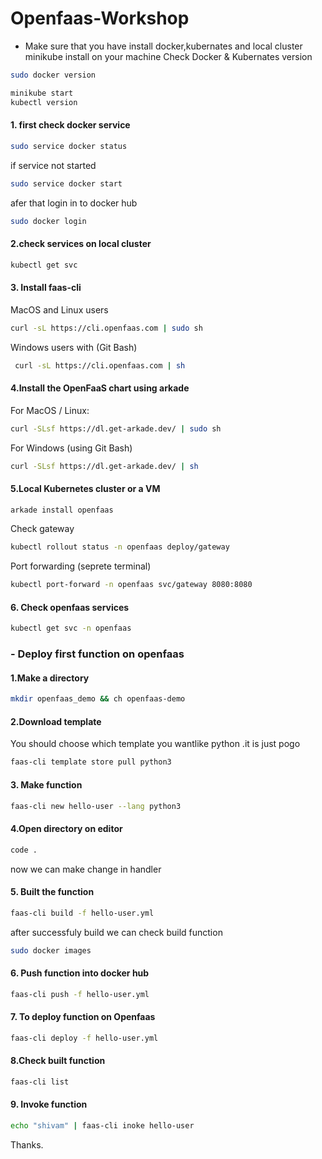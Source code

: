 # Openfaas-Workshop

- Make sure that you have install docker,kubernates and local cluster minikube install on your machine
Check Docker & Kubernates version
```bash
sudo docker version
```
```bash
minikube start
kubectl version
```

#### 1. first check docker service
```bash
sudo service docker status
```
if service not started

```bash 
sudo service docker start
```
afer that login in to docker hub
```bash
sudo docker login
```

#### 2.check services on local cluster

```bash
kubectl get svc
```
#### 3. Install faas-cli

 MacOS and Linux users
```bash 
curl -sL https://cli.openfaas.com | sudo sh
```

Windows users with (Git Bash)
```bash
 curl -sL https://cli.openfaas.com | sh
```

#### 4.Install the OpenFaaS chart using arkade 

For MacOS / Linux:
```bash
curl -SLsf https://dl.get-arkade.dev/ | sudo sh
```

For Windows (using Git Bash)
```bash
curl -SLsf https://dl.get-arkade.dev/ | sh
```
#### 5.Local Kubernetes cluster or a VM
```bash
arkade install openfaas
```

Check gateway
```bash
kubectl rollout status -n openfaas deploy/gateway
```
Port forwarding (seprete terminal)
```bash
kubectl port-forward -n openfaas svc/gateway 8080:8080
```
#### 6. Check openfaas services 
```bash
kubectl get svc -n openfaas
```

### - Deploy first function on openfaas

#### 1.Make a directory
```bash
mkdir openfaas_demo && ch openfaas-demo
```

#### 2.Download template
You should choose which template you wantlike python .it is just pogo 
```bash
faas-cli template store pull python3
```
#### 3. Make function
```bash
faas-cli new hello-user --lang python3
```

#### 4.Open directory on editor 
```bash
code .
```

now we can make change in handler 

#### 5. Built the function
```bash
faas-cli build -f hello-user.yml
```

after successfuly build we can check build function
```bash
sudo docker images
```
#### 6. Push function into docker hub
```bash
faas-cli push -f hello-user.yml
```
#### 7. To deploy function on Openfaas
```bash
faas-cli deploy -f hello-user.yml
```

#### 8.Check built function 
```bash
faas-cli list
```
#### 9. Invoke function
```bash
echo "shivam" | faas-cli inoke hello-user
```

Thanks.






